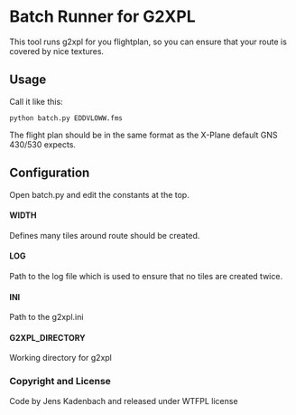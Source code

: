 Batch Runner for G2XPL
======================
This tool runs g2xpl for you flightplan, so you can ensure
that your route is covered by nice textures.

## Usage

Call it like this:

    python batch.py EDDVLOWW.fms

The flight plan should be in the same format as the X-Plane
default GNS 430/530 expects.

## Configuration

Open batch.py and edit the constants at the top.

#### WIDTH
Defines many tiles around route should be created.

#### LOG
Path to the log file which is used to ensure that no tiles
are created twice.

#### INI
Path to the g2xpl.ini

#### G2XPL_DIRECTORY
Working directory for g2xpl

### Copyright and License

Code by Jens Kadenbach and released under WTFPL license